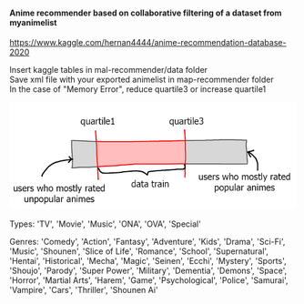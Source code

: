 #### Anime recommender based on collaborative filtering of a dataset from myanimelist  
https://www.kaggle.com/hernan4444/anime-recommendation-database-2020  

Insert kaggle tables in mal-recommender/data folder  
Save xml file with your exported animelist in map-recommender folder  
In the case of "Memory Error", reduce quartile3 or increase quartile1  
 
![pic](https://github.com/ksn38/mal-recommender/blob/main/data/pic.png)
 
Types: 'TV', 'Movie', 'Music', 'ONA', 'OVA', 'Special'  

Genres: 'Comedy',
 'Action',
 'Fantasy',
 'Adventure',
 'Kids',
 'Drama',
 'Sci-Fi',
 'Music',
 'Shounen',
 'Slice of Life',
 'Romance',
 'School',
 'Supernatural',
 'Hentai',
 'Historical',
 'Mecha',
 'Magic',
 'Seinen',
 'Ecchi',
 'Mystery',
 'Sports',
 'Shoujo',
 'Parody',
 'Super Power',
 'Military',
 'Dementia',
 'Demons',
 'Space',
 'Horror',
 'Martial Arts',
 'Harem',
 'Game',
 'Psychological',
 'Police',
 'Samurai',
 'Vampire',
 'Cars',
 'Thriller',
 'Shounen Ai'
